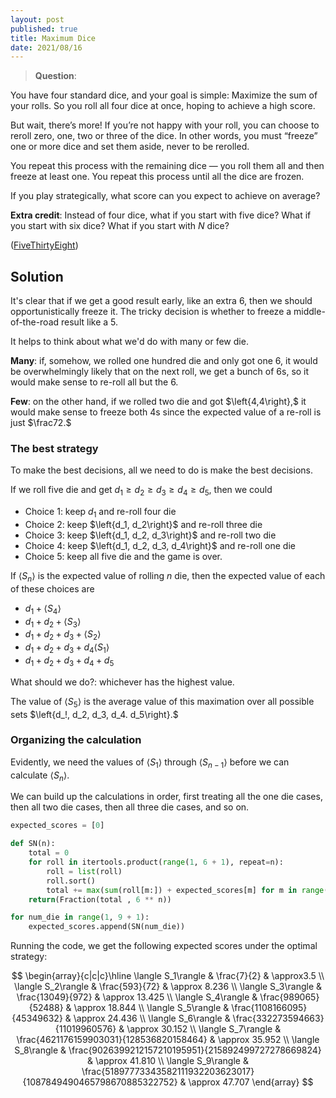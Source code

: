 ```yaml
---
layout: post
published: true
title: Maximum Dice
date: 2021/08/16
---
```


>**Question**:

You have four standard dice, and your goal is simple: Maximize the sum of your rolls. So you roll all four dice at once, hoping to achieve a high score.

But wait, there’s more! If you’re not happy with your roll, you can choose to reroll zero, one, two or three of the dice. In other words, you must “freeze” one or more dice and set them aside, never to be rerolled.

You repeat this process with the remaining dice — you roll them all and then freeze at least one. You repeat this process until all the dice are frozen.

If you play strategically, what score can you expect to achieve on average?

**Extra credit**: Instead of four dice, what if you start with five dice? What if you start with six dice? What if you start with $N$ dice?

<!--more-->

([FiveThirtyEight](URL))

## Solution

It's clear that if we get a good result early, like an extra $6,$ then we should opportunistically freeze it. The tricky decision is whether to freeze a middle-of-the-road result like a $5.$

It helps to think about what we'd do with many or few die. 

**Many**: if, somehow, we rolled one hundred die and only got one $6,$ it would be overwhelmingly likely that on the next roll, we get a bunch of $6$s, so it would make sense to re-roll all but the $6.$

**Few**: on the other hand, if we rolled two die and got $\left{4,4\right},$ it would make sense to freeze both $4$s since the expected value of a re-roll is just $\frac72.$ 

### The best strategy

To make the best decisions, all we need to do is make the best decisions. 

If we roll five die and get $d_1 \geq d_2 \geq d_3 \geq d_4 \geq d_5,$ then we could

- Choice 1: keep $d_1$ and re-roll four die
- Choice 2: keep $\left{d_1, d_2\right}$ and re-roll three die
- Choice 3: keep $\left{d_1, d_2, d_3\right}$ and re-roll two die
- Choice 4: keep $\left{d_1, d_2, d_3, d_4\right}$ and re-roll one die
- Choice 5: keep all five die and the game is over.

If $\langle S_n \rangle$ is the expected value of rolling $n$ die, then the expected value of each of these choices are

- $d_1 + \langle S_4 \rangle$
- $d_1 + d_2 + \langle S_3 \rangle$
- $d_1 + d_2 + d_3 + \langle S_2 \rangle$
- $d_1 + d_2 + d_3 + d_4 \langle S_1 \rangle$
- $d_1 + d_2 + d_3 + d_4 + d_5$

What should we do?: whichever has the highest value. 

The value of $\langle S_5\rangle$ is the average value of this maximation over all possible sets $\left{d_!, d_2, d_3, d_4. d_5\right}.$

### Organizing the calculation

Evidently, we need the values of $\langle S_1\rangle$ through $\langle S_{n-1}\rangle$ before we can calculate $\langle S_n\rangle.$

We can build up the calculations in order, first treating all the one die cases, then all two die cases, then all three die cases, and so on.

```python
expected_scores = [0]

def SN(n):
    total = 0
    for roll in itertools.product(range(1, 6 + 1), repeat=n):
        roll = list(roll)
        roll.sort()
        total += max(sum(roll[m:]) + expected_scores[m] for m in range(0, n)) 
    return(Fraction(total , 6 ** n))

for num_die in range(1, 9 + 1):
    expected_scores.append(SN(num_die))
```

Running the code, we get the following expected scores under the optimal strategy:

$$
\begin{array}{c|c|c}\hline
\langle S_1\rangle & \frac{7}{2} & \approx3.5 \\
\langle S_2\rangle & \frac{593}{72} & \approx 8.236 \\
\langle S_3\rangle & \frac{13049}{972} & \approx 13.425 \\
\langle S_4\rangle & \frac{989065}{52488} & \approx 18.844 \\
\langle S_5\rangle & \frac{1108166095}{45349632} & \approx 24.436 \\
\langle S_6\rangle & \frac{332273594663}{11019960576} & \approx 30.152 \\
\langle S_7\rangle & \frac{4621176159903031}{128536820158464} & \approx 35.952 \\
\langle S_8\rangle & \frac{9026399212157210195951}{215892499727278669824} & \approx 41.810 \\ 
\langle S_9\rangle & \frac{51897773343582111932203623017}{1087849490465798670885322752} & \approx 47.707
\end{array}
$$

<br>
